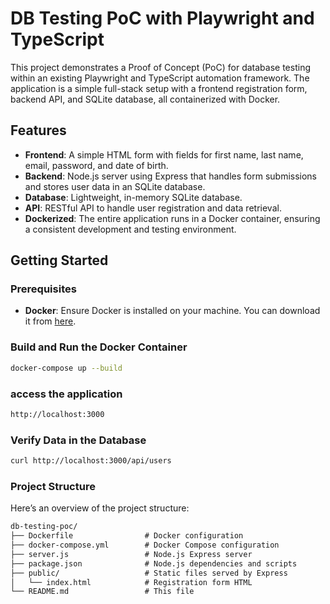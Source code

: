 # DB Testing PoC with Playwright and TypeScript

This project demonstrates a Proof of Concept (PoC) for database testing within an existing Playwright and TypeScript automation framework. The application is a simple full-stack setup with a frontend registration form, backend API, and SQLite database, all containerized with Docker.

## Features

- **Frontend**: A simple HTML form with fields for first name, last name, email, password, and date of birth.
- **Backend**: Node.js server using Express that handles form submissions and stores user data in an SQLite database.
- **Database**: Lightweight, in-memory SQLite database.
- **API**: RESTful API to handle user registration and data retrieval.
- **Dockerized**: The entire application runs in a Docker container, ensuring a consistent development and testing environment.

## Getting Started

### Prerequisites

- **Docker**: Ensure Docker is installed on your machine. You can download it from [here](https://www.docker.com/products/docker-desktop).

### Build and Run the Docker Container

```bash
docker-compose up --build
```

### access the application

```bash
http://localhost:3000
```

### Verify Data in the Database


```bash
curl http://localhost:3000/api/users
```

### Project Structure

Here’s an overview of the project structure:

```markdown
db-testing-poc/
├── Dockerfile                # Docker configuration
├── docker-compose.yml        # Docker Compose configuration
├── server.js                 # Node.js Express server
├── package.json              # Node.js dependencies and scripts
├── public/                   # Static files served by Express
│   └── index.html            # Registration form HTML
└── README.md                 # This file
